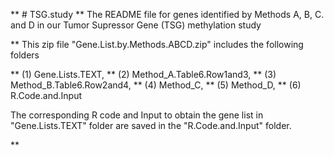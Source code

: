 ** # TSG.study
** The README file for genes identified by Methods A, B, C. and D in our Tumor Supressor Gene (TSG) methylation study

** This zip file "Gene.List.by.Methods.ABCD.zip" includes the following folders

** (1) Gene.Lists.TEXT, 
** (2) Method_A.Table6.Row1and3, 
** (3) Method_B.Table6.Row2and4, 
** (4) Method_C, 
** (5) Method_D, 
** (6) R.Code.and.Input

The corresponding R code and Input to obtain the gene list in "Gene.Lists.TEXT" folder 
are saved in the "R.Code.and.Input" folder. 




**
